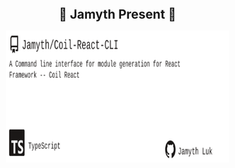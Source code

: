 <!-- built at 5/17/2024, 8:15:22 PM -->
<h1 align="center">
🎉 Jamyth Present 🎉
</h1>
<p align="center">
    <a href="https://github.com/Jamyth/Coil-React-CLI">
        <img width="1000" height="300" src="./readme.svg" />
    </a>
</p>